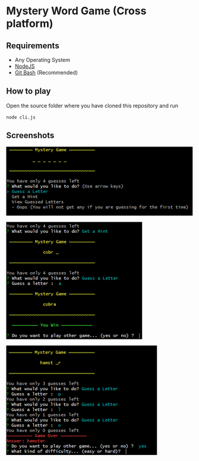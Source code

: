 # Mystery Word Game (Cross platform)

## Requirements
  * Any Operating System
  * [NodeJS](https://nodejs.org/en/download/)
  * [Git Bash](https://git-scm.com/downloads) (Recommended)
  
## How to play
Open the source folder where you have cloned this repository and run 
    
    node cli.js
    

## Screenshots
![alt text](https://github.com/btgn/images/blob/master/Mystery%20Game/startGame.PNG "Starting Game")


![alt text](https://github.com/btgn/images/blob/master/Mystery%20Game/gameWin.PNG "You Win")


![alt text](https://github.com/btgn/images/blob/master/Mystery%20Game/gameOver.PNG "You Lost")
